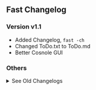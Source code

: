 
## Fast Changelog
### Version v1.1

- Added Changelog, `fast -ch`
- Changed ToDo.txt to ToDo.md
- Better Cosnole GUI

### Others
<details><summary>See Old Changelogs</summary>
<!--- Old Changelogs --->
<!-- Template
<details><summary>v1.0</summary>
- 
</details>
--->
<details><summary>v1.0</summary>
- Fast Python Library & CLI (Jan 31, 2022)
</details>
<!--- End Here--->
</details>
